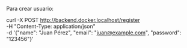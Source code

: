 Para crear usuario:


curl -X POST http://backend.docker.localhost/register \
     -H "Content-Type: application/json" \
     -d '{"name": "Juan Pérez", "email": "juan@example.com", "password": "123456"}'